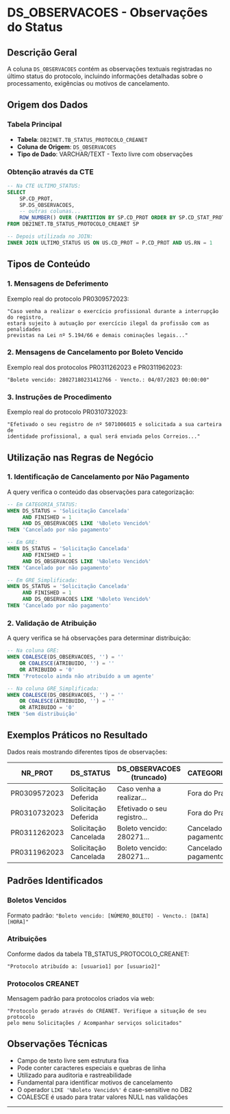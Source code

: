 # DS_OBSERVACOES - Observações do Status

## Descrição Geral

A coluna `DS_OBSERVACOES` contém as observações textuais registradas no último status do protocolo, incluindo informações detalhadas sobre o processamento, exigências ou motivos de cancelamento.

## Origem dos Dados

### Tabela Principal
- **Tabela**: `DB2INET.TB_STATUS_PROTOCOLO_CREANET`
- **Coluna de Origem**: `DS_OBSERVACOES`
- **Tipo de Dado**: VARCHAR/TEXT - Texto livre com observações

### Obtenção através da CTE

```sql
-- Na CTE ULTIMO_STATUS:
SELECT 
    SP.CD_PROT,
    SP.DS_OBSERVACOES,
    -- outras colunas...
    ROW_NUMBER() OVER (PARTITION BY SP.CD_PROT ORDER BY SP.CD_STAT_PROT DESC) AS RN
FROM DB2INET.TB_STATUS_PROTOCOLO_CREANET SP

-- Depois utilizada no JOIN:
INNER JOIN ULTIMO_STATUS US ON US.CD_PROT = P.CD_PROT AND US.RN = 1
```

## Tipos de Conteúdo

### 1. Mensagens de Deferimento
Exemplo real do protocolo PR0309572023:
```
"Caso venha a realizar o exercício profissional durante a interrupção do registro, 
estará sujeito à autuação por exercício ilegal da profissão com as penalidades 
previstas na Lei nº 5.194/66 e demais cominações legais..."
```

### 2. Mensagens de Cancelamento por Boleto Vencido
Exemplo real dos protocolos PR0311262023 e PR0311962023:
```
"Boleto vencido: 28027180231412766 - Vencto.: 04/07/2023 00:00:00"
```

### 3. Instruções de Procedimento
Exemplo real do protocolo PR0310732023:
```
"Efetivado o seu registro de nº 5071006015 e solicitada a sua carteira de 
identidade profissional, a qual será enviada pelos Correios..."
```

## Utilização nas Regras de Negócio

### 1. Identificação de Cancelamento por Não Pagamento

A query verifica o conteúdo das observações para categorização:

```sql
-- Em CATEGORIA_STATUS:
WHEN DS_STATUS = 'Solicitação Cancelada' 
     AND FINISHED = 1 
     AND DS_OBSERVACOES LIKE '%Boleto Vencido%'
THEN 'Cancelado por não pagamento'

-- Em GRE:
WHEN DS_STATUS = 'Solicitação Cancelada' 
     AND FINISHED = 1 
     AND DS_OBSERVACOES LIKE '%Boleto Vencido%'
THEN 'Cancelado por não pagamento'

-- Em GRE_Simplificada:
WHEN DS_STATUS = 'Solicitação Cancelada' 
     AND FINISHED = 1 
     AND DS_OBSERVACOES LIKE '%Boleto Vencido%'
THEN 'Cancelado por não pagamento'
```

### 2. Validação de Atribuição

A query verifica se há observações para determinar distribuição:

```sql
-- Na coluna GRE:
WHEN COALESCE(DS_OBSERVACOES, '') = '' 
    OR COALESCE(ATRIBUIDO, '') = ''
    OR ATRIBUIDO = '0'
THEN 'Protocolo ainda não atribuído a um agente'

-- Na coluna GRE_Simplificada:
WHEN COALESCE(DS_OBSERVACOES, '') = '' 
    OR COALESCE(ATRIBUIDO, '') = ''
    OR ATRIBUIDO = '0'
THEN 'Sem distribuição'
```

## Exemplos Práticos no Resultado

Dados reais mostrando diferentes tipos de observações:

| NR_PROT | DS_STATUS | DS_OBSERVACOES (truncado) | CATEGORIA_STATUS |
|---------|-----------|---------------------------|------------------|
| PR0309572023 | Solicitação Deferida | Caso venha a realizar... | Fora do Prazo |
| PR0310732023 | Solicitação Deferida | Efetivado o seu registro... | Fora do Prazo |
| PR0311262023 | Solicitação Cancelada | Boleto vencido: 280271... | Cancelado por não pagamento |
| PR0311962023 | Solicitação Cancelada | Boleto vencido: 280271... | Cancelado por não pagamento |

## Padrões Identificados

### Boletos Vencidos
Formato padrão: `"Boleto vencido: [NÚMERO_BOLETO] - Vencto.: [DATA] [HORA]"`

### Atribuições
Conforme dados da tabela TB_STATUS_PROTOCOLO_CREANET:
```
"Protocolo atribuído a: [usuario1] por [usuario2]"
```

### Protocolos CREANET
Mensagem padrão para protocolos criados via web:
```
"Protocolo gerado através do CREANET. Verifique a situação de seu protocolo 
pelo menu Solicitações / Acompanhar serviços solicitados"
```

## Observações Técnicas

- Campo de texto livre sem estrutura fixa
- Pode conter caracteres especiais e quebras de linha
- Utilizado para auditoria e rastreabilidade
- Fundamental para identificar motivos de cancelamento
- O operador `LIKE '%Boleto Vencido%'` é case-sensitive no DB2
- COALESCE é usado para tratar valores NULL nas validações

---